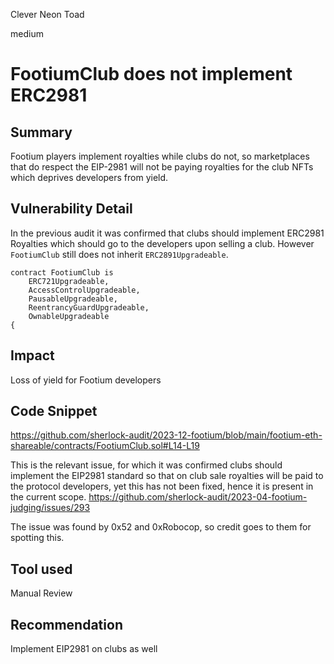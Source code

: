 Clever Neon Toad

medium

# FootiumClub does not implement ERC2981

## Summary
Footium players implement royalties while clubs do not, so marketplaces that do respect the EIP-2981 will not be paying royalties for the club NFTs which deprives developers from yield.

## Vulnerability Detail
 In the previous audit it was confirmed that clubs should implement ERC2981 Royalties which should go to the developers upon selling a club. However `FootiumClub` still does not inherit `ERC2891Upgradeable`.

```solidity
contract FootiumClub is
    ERC721Upgradeable,
    AccessControlUpgradeable,
    PausableUpgradeable,
    ReentrancyGuardUpgradeable,
    OwnableUpgradeable
{
```


## Impact
Loss of yield for Footium developers

## Code Snippet
https://github.com/sherlock-audit/2023-12-footium/blob/main/footium-eth-shareable/contracts/FootiumClub.sol#L14-L19

This is the relevant issue, for which it was confirmed clubs should implement the EIP2981 standard so that on club sale royalties will be paid to the protocol developers, yet this has not been fixed, hence it is present in the current scope.
https://github.com/sherlock-audit/2023-04-footium-judging/issues/293

The issue was found by 0x52 and 0xRobocop, so credit goes to them for spotting this.

## Tool used

Manual Review

## Recommendation
Implement EIP2981 on clubs as well
